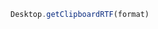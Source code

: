 <!--TITLE:Desktop.getClipboardRTF()-->
<!--ABOUT:Upspark's Desktop API module.-->

```javascript
Desktop.getClipboardRTF(format)
```